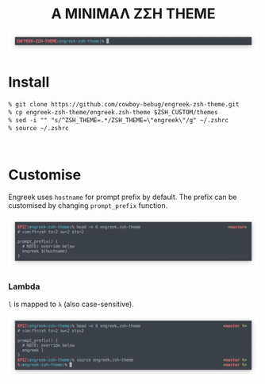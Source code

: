 <h1 align="center">Α ΜΙΝΙΜΑΛ ΖΣΗ ΤΗΕΜΕ</h1>

![Default](/img/main.png)

# Install

```console
% git clone https://github.com/cowboy-bebug/engreek-zsh-theme.git
% cp engreek-zsh-theme/engreek.zsh-theme $ZSH_CUSTOM/themes
% sed -i "" "s/^ZSH_THEME=.*/ZSH_THEME=\"engreek\"/g" ~/.zshrc
% source ~/.zshrc
```

<br>

# Customise

Engreek uses `hostname` for prompt prefix by default. The prefix can be customised by changing `prompt_prefix` function.

![Default](/img/default.png)

### Lambda

`l` is mapped to `λ` (also case-sensitive).

![Lambda](/img/lambda.png)
